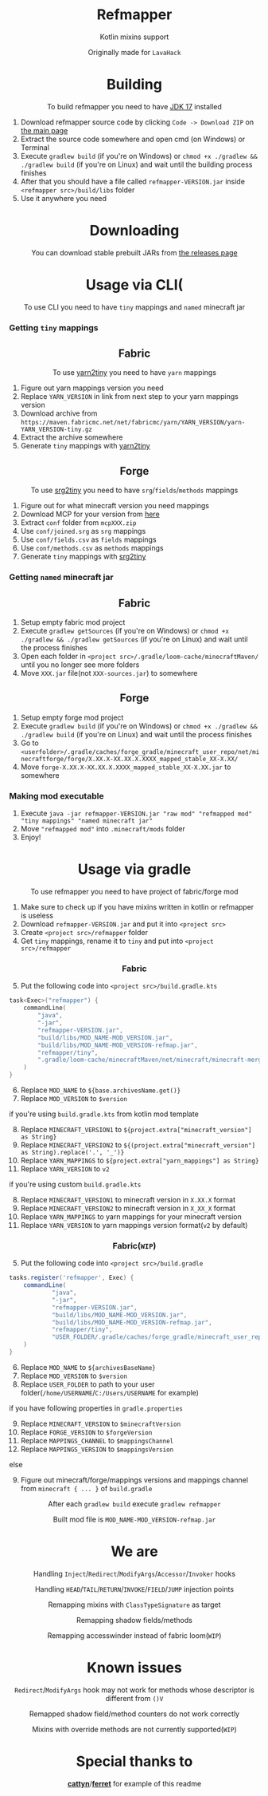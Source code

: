 <div align="center">

# Refmapper

Kotlin mixins support

Originally made for `LavaHack`

# Building

To build refmapper you need to have [JDK 17](https://www.oracle.com/java/technologies/javase/jdk17-archive-downloads.html) installed

</div>

1. Download refmapper source code by clicking `Code -> Download ZIP` on [the main page](https://github.com/kisman2000/refmapper)
2. Extract the source code somewhere and open cmd (on Windows) or Terminal
3. Execute `gradlew build` (if you're on Windows) or `chmod +x ./gradlew && ./gradlew build` (if you're on Linux) and wait until the building process finishes
4. After that you should have a file called `refmapper-VERSION.jar` inside `<refmapper src>/build/libs` folder
5. Use it anywhere you need

<div align="center">

# Downloading

You can download stable prebuilt JARs from [the releases page](https://github.com/kisman2000/refmapper/releases)

# Usage via CLI(

To use CLI you need to have `tiny` mappings and `named` minecraft jar

</div>

### Getting `tiny` mappings

<div align="center">

## Fabric

To use [yarn2tiny](https://github.com/kisman2000/yarn2tiny) you need to have `yarn` mappings

</div>

1. Figure out yarn mappings version you need
2. Replace `YARN_VERSION` in link from next step to your yarn mappings version
3. Download archive from `https://maven.fabricmc.net/net/fabricmc/yarn/YARN_VERSION/yarn-YARN_VERSION-tiny.gz`
4. Extract the archive somewhere
5. Generate `tiny` mappings with [yarn2tiny](https://github.com/kisman2000/yarn2tiny)

<div align="center">

## Forge

To use [srg2tiny](https://github.com/kisman2000/srg2tiny) you need to have `srg`/`fields`/`methods` mappings

</div>

1. Figure out for what minecraft version you need mappings
2. Download MCP for your version from [here](http://www.modcoderpack.com/)
3. Extract `conf` folder from `mcpXXX.zip`
4. Use `conf/joined.srg` as `srg` mappings 
5. Use `conf/fields.csv` as `fields` mappings 
6. Use `conf/methods.csv` as `methods` mappings 
7. Generate `tiny` mappings with [srg2tiny](https://github.com/kisman2000/srg2tiny)

### Getting `named` minecraft jar

<div align="center">

## Fabric

</div>

1. Setup empty fabric mod project
2. Execute `gradlew getSources` (if you're on Windows) or `chmod +x ./gradlew && ./gradlew getSources` (if you're on Linux) and wait until the process finishes
3. Open each folder in `<project src>/.gradle/loom-cache/minecraftMaven/` until you no longer see more folders
4. Move `XXX.jar` file(not `XXX-sources.jar`) to somewhere

<div align="center">

## Forge

</div>

1. Setup empty forge mod project
2. Execute `gradlew build` (if you're on Windows) or `chmod +x ./gradlew && ./gradlew build` (if you're on Linux) and wait until the process finishes
3. Go to `<userfolder>/.gradle/caches/forge_gradle/minecraft_user_repo/net/minecraftforge/forge/X.XX.X-XX.XX.X.XXXX_mapped_stable_XX-X.XX/`
4. Move `forge-X.XX.X-XX.XX.X.XXXX_mapped_stable_XX-X.XX.jar` to somewhere

### Making mod executable

1. Execute `java -jar refmapper-VERSION.jar "raw mod" "refmapped mod" "tiny mappings" "named minecraft jar"`
2. Move `"refmapped mod"` into `.minecraft/mods` folder
3. Enjoy!

<div align="center">

# Usage via gradle

To use refmapper you need to have project of fabric/forge mod

</div>

1. Make sure to check up if you have mixins written in kotlin or refmapper is useless
2. Download `refmapper-VERSION.jar` and put it into `<project src>`
3. Create `<project src>/refmapper` folder
4. Get `tiny` mappings, rename it to `tiny` and put into `<project src>/refmapper`

<div align="center">

### Fabric

</div>

5. Put the following code into `<project src>/build.gradle.kts`

```kotlin
task<Exec>("refmapper") {
    commandLine(
        "java",
        "-jar",
        "refmapper-VERSION.jar",
        "build/libs/MOD_NAME-MOD_VERSION.jar",
        "build/libs/MOD_NAME-MOD_VERSION-refmap.jar",
        "refmapper/tiny", 
        ".gradle/loom-cache/minecraftMaven/net/minecraft/minecraft-merged-project-root/MINECRAFT_VERSION1-net.fabricmc.yarn.MINECRAFT_VERSION2.YARN_MAPPINGS-YARN_VERSION/minecraft-merged-project-root-MINECRAFT_VERSION1-net.fabricmc.yarn.MINECRAFT_VERSION2.YARN_MAPPINGS-YARN_VERSION.jar"
    )
}
```

6. Replace `MOD_NAME` to `${base.archivesName.get()}`
7. Replace `MOD_VERSION` to `$version`

if you're using `build.gradle.kts` from kotlin mod template

8. Replace `MINECRAFT_VERSION1` to `${project.extra["minecraft_version"] as String}`
9. Replace `MINECRAFT_VERSION2` to `${(project.extra["minecraft_version"] as String).replace('.', '_')}`
10. Replace `YARN_MAPPINGS` to `${project.extra["yarn_mappings"] as String}`
11. Replace `YARN_VERSION` to `v2`

if you're using custom `build.gradle.kts`

8. Replace `MINECRAFT_VERSION1` to minecraft version in `X.XX.X` format 
9. Replace `MINECRAFT_VERSION2` to minecraft version in `X_XX_X` format 
10. Replace `YARN_MAPPINGS` to yarn mappings for your minecraft version 
11. Replace `YARN_VERSION` to yarn mappings version format(`v2` by default)

<div align="center">

### Fabric(`WIP`)

</div>

5. Put the following code into `<project src>/build.gradle`

```groovy
tasks.register('refmapper', Exec) {
    commandLine(
            "java",
            "-jar",
            "refmapper-VERSION.jar",
            "build/libs/MOD_NAME-MOD_VERSION.jar",
            "build/libs/MOD_NAME-MOD_VERSION-refmap.jar",
            "refmapper/tiny",
            "USER_FOLDER/.gradle/caches/forge_gradle/minecraft_user_repo/net/minecraftforge/forge/MINECRAFT_VERSION-FORGE_VERSION_mapped_MAPPINGS_CHANNEL_MAPPINGS_VERSION/forge-MINECRAFT_VERSION-FORGE_VERSION_mapped_MAPPINGS_CHANNEL_MAPPINGS_VERSION.jar"
    )
}
```

6. Replace `MOD_NAME` to `${archivesBaseName}`
7. Replace `MOD_VERSION` to `$version`
8. Replace `USER_FOLDER` to path to your user folder(`/home/USERNAME`/`C:/Users/USERNAME` for example)

if you have following properties in `gradle.properties`

9. Replace `MINECRAFT_VERSION` to `$minecraftVersion`
10. Replace `FORGE_VERSION` to `$forgeVersion`
11. Replace `MAPPINGS_CHANNEL` to `$mappingsChannel`
12. Replace `MAPPINGS_VERSION` to `$mappingsVersion`

else

9. Figure out minecraft/forge/mappings versions and mappings channel from `minecraft { ... }` of `build.gradle`

<div align="center">

After each `gradlew build` execute `gradlew refmapper`

Built mod file is `MOD_NAME-MOD_VERSION-refmap.jar`

# We are

Handling `Inject`/`Redirect`/`ModifyArgs`/`Accessor`/`Invoker` hooks

Handling `HEAD`/`TAIL`/`RETURN`/`INVOKE`/`FIELD`/`JUMP` injection points

Remapping mixins with `ClassTypeSignature` as target

Remapping shadow fields/methods

Remapping accesswinder instead of fabric loom(`WIP`)

# Known issues

`Redirect`/`ModifyArgs` hook may not work for methods whose descriptor is different from `()V`

Remapped shadow field/method counters do not work correctly

Mixins with override methods are not currently supported(`WIP`)

# Special thanks to
[**cattyn**](https://github.com/cattyngmd)/[**ferret**](https://github.com/cattyngmd/ferret) for example of this readme

</div>

